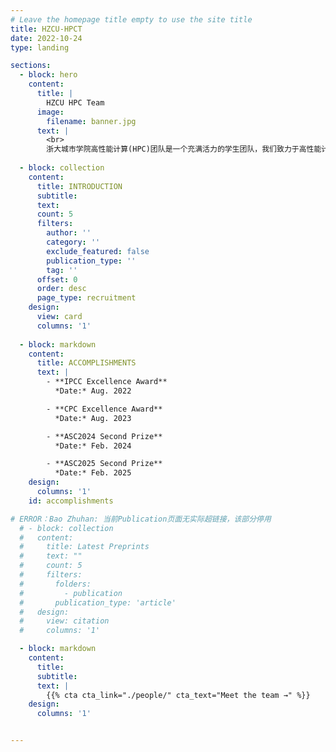 ```yaml
---
# Leave the homepage title empty to use the site title
title: HZCU-HPCT
date: 2022-10-24
type: landing

sections:
  - block: hero
    content:
      title: |
        HZCU HPC Team
      image:
        filename: banner.jpg
      text: |
        <br>
        浙大城市学院高性能计算(HPC)团队是一个充满活力的学生团队，我们致力于高性能计算领域。
  
  - block: collection
    content:
      title: INTRODUCTION
      subtitle:
      text:
      count: 5
      filters:
        author: ''
        category: ''
        exclude_featured: false
        publication_type: ''
        tag: ''
      offset: 0
      order: desc
      page_type: recruitment
    design:
      view: card
      columns: '1'
  
  - block: markdown
    content:
      title: ACCOMPLISHMENTS
      text: |
        - **IPCC Excellence Award**  
          *Date:* Aug. 2022

        - **CPC Excellence Award**  
          *Date:* Aug. 2023

        - **ASC2024 Second Prize**  
          *Date:* Feb. 2024

        - **ASC2025 Second Prize**  
          *Date:* Feb. 2025
    design:
      columns: '1'
    id: accomplishments

# ERROR：Bao Zhuhan: 当前Publication页面无实际超链接，该部分停用
  # - block: collection
  #   content:
  #     title: Latest Preprints
  #     text: ""
  #     count: 5
  #     filters:
  #       folders:
  #         - publication
  #       publication_type: 'article'
  #   design:
  #     view: citation
  #     columns: '1'

  - block: markdown
    content:
      title:
      subtitle:
      text: |
        {{% cta cta_link="./people/" cta_text="Meet the team →" %}}
    design:
      columns: '1'


---
```

